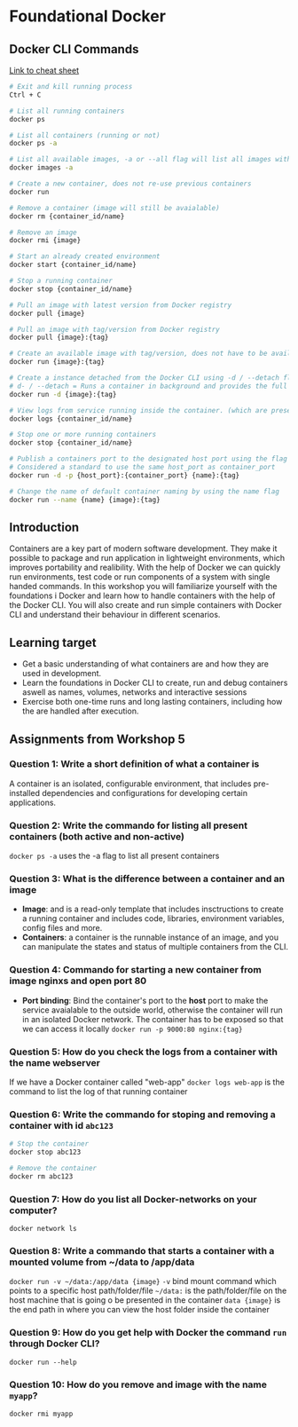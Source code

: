 # Foundational Docker

## Docker CLI Commands

[Link to cheat sheet](https://www.coursera.org/collections/docker-cheat-sheet?utm_medium=sem&utm_source=gg&utm_campaign=b2c_emea_x_multi_ftcof_career-academy_cx_dr_bau_gg_pmax_gc_s1_en_m_hyb_23-12_x&campaignid=20858198824&adgroupid=&device=c&keyword=&matchtype=&network=x&devicemodel=&creativeid=&assetgroupid=6490027433&targetid=&extensionid=&placement=&gad_source=1&gad_campaignid=20854471652&gbraid=0AAAAADdKX6ZoIpfuln28DvMRAnCe3MNbu&gclid=Cj0KCQjww4TGBhCKARIsAFLXndQemcDYaRH_lmxAVZO57XnWIR2eUgxwhJpaE8b1epAMlkIGnew4tpUaAuSPEALw_wcB)

```bash
# Exit and kill running process 
Ctrl + C 

# List all running containers
docker ps

# List all containers (running or not)
docker ps -a

# List all available images, -a or --all flag will list all images with or without tags
docker images -a 

# Create a new container, does not re-use previous containers 
docker run

# Remove a container (image will still be avaialable)
docker rm {container_id/name}

# Remove an image 
docker rmi {image}

# Start an already created environment 
docker start {container_id/name}

# Stop a running container 
docker stop {container_id/name}

# Pull an image with latest version from Docker registry
docker pull {image}

# Pull an image with tag/version from Docker registry 
docker pull {image}:{tag}

# Create an available image with tag/version, does not have to be available locally
docker run {image}:{tag}

# Create a instance detached from the Docker CLI using -d / --detach flag
# d- / --detach = Runs a container in background and provides the full ID of run container
docker run -d {image}:{tag}

# View logs from service running inside the container. (which are present at the time of exec)
docker logs {container_id/name}

# Stop one or more running containers
docker stop {container_id/name}

# Publish a containers port to the designated host port using the flag -p
# Considered a standard to use the same host_port as container_port
docker run -d -p {host_port}:{container_port} {name}:{tag}

# Change the name of default container naming by using the name flag
docker run --name {name} {image}:{tag}

```

## Introduction

Containers are a key part of modern software development. They make it possible to package and run application in lightweight environments, which improves portability and realibility. With the help of Docker we can quickly run environments, test code or run components of a system with single handed commands. In this workshop you will familiarize yourself with the foundations i Docker and learn how to handle containers with the help of the Docker CLI. You will also create and run simple containers with Docker CLI and understand their behaviour in different scenarios.

## Learning target 

* Get a basic understanding of what containers are and how they are used in development.
* Learn the foundations in Docker CLI to create, run and debug containers aswell as names, volumes, networks and interactive sessions
* Exercise both one-time runs and long lasting containers, including how the are handled after execution.

## Assignments from Workshop 5

### Question 1: Write a short definition of what a container is

A container is an isolated, configurable environment, that includes pre-installed dependencies and configurations for developing certain applications.

### Question 2: Write the commando for listing all present containers (both active and non-active)

`docker ps -a` uses the -a flag to list all present containers

### Question 3: What is the difference between a container and an image

* **Image**: and is a read-only template that includes insctructions to create a running container and includes code, libraries, environment variables, config files and more. 
* **Containers**: a container is the runnable instance of an image, and you can manipulate the states and status of multiple containers from the CLI. 

### Question 4: Commando for starting a new container from image nginxs and open port 80

* **Port binding**: Bind the container's port to the **host** port to make the service avaialable to the outside world, otherwise the container will run in an isolated Docker network. The container has to be exposed so that we can access it locally
`docker run -p 9000:80 nginx:{tag}`

### Question 5: How do you check the logs from a container with the name webserver

If we have a Docker container called "web-app" 
`docker logs web-app` is the command to list the log of that running container

### Question 6: Write the commando for stoping and removing a container with id `abc123`

```bash
# Stop the container 
docker stop abc123

# Remove the container
docker rm abc123
```

### Question 7: How do you list all Docker-networks on your computer?

`docker network ls`

### Question 8: Write a commando that starts a container with a mounted volume from ~/data to /app/data

`docker run -v ~/data:/app/data {image}`
`-v` bind mount command which points to a specific host path/folder/file
`~/data:` is the path/folder/file on the host machine that is going o be presented in the container
`data {image}` is the end path in where you can view the host folder inside the container

### Question 9: How do you get help with Docker the command `run` through Docker CLI?

`docker run --help`

### Question 10: How do you remove and image with the name `myapp`?

`docker rmi myapp`
